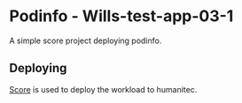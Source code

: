 # Podinfo - Wills-test-app-03-1

A simple score project deploying podinfo.

## Deploying

[Score](https://score.dev/) is used to deploy the workload to humanitec.
